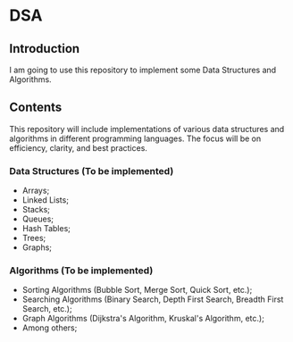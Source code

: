 # DSA

## Introduction

I am going to use this repository to implement some Data Structures and Algorithms.

## Contents

This repository will include implementations of various data structures and algorithms in different programming languages. The focus will be on efficiency, clarity, and best practices.

### Data Structures (To be implemented)

- Arrays;
- Linked Lists;
- Stacks;
- Queues;
- Hash Tables;
- Trees;
- Graphs;

### Algorithms (To be implemented)

- Sorting Algorithms (Bubble Sort, Merge Sort, Quick Sort, etc.);
- Searching Algorithms (Binary Search, Depth First Search, Breadth First Search, etc.);
- Graph Algorithms (Dijkstra's Algorithm, Kruskal's Algorithm, etc.);
- Among others;
